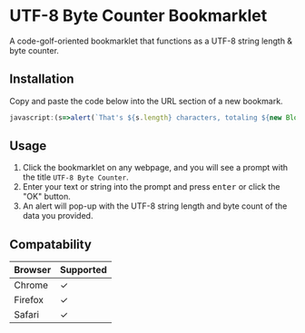 # UTF-8 Byte Counter Bookmarklet
A code-golf-oriented bookmarklet that functions as a UTF-8 string length &amp; byte counter.

## Installation
Copy and paste the code below into the URL section of a new bookmark.
```javascript
javascript:(s=>alert(`That's ${s.length} characters, totaling ${new Blob([s]).size} UTF-8 bytes`))(prompt`UTF-8 Byte Counter`)
```

## Usage
1. Click the bookmarklet on any webpage, and you will see a prompt with the title `UTF-8 Byte Counter`.
2. Enter your text or string into the prompt and press <kbd>enter</kbd> or click the "OK" button.
3. An alert will pop-up with the UTF-8 string length and byte count of the data you provided.

## Compatability
Browser | Supported
--------|------------
Chrome  |     ✓
Firefox |     ✓
Safari  |     ✓
